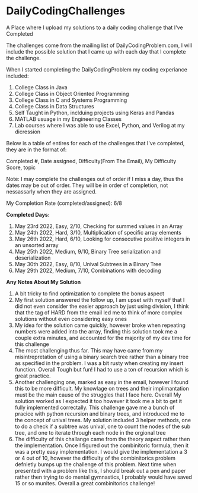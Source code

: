 # DailyCodingChallenges
A Place where I upload my solutions to a daily coding challenge that I've Completed

The challenges come from the mailing list of DailyCodingProblem.com, I will include the possible solution that I came up with each day that I complete the challenge.

When I started completing the DailyCodingProblem my coding experiance included:
1. College Class in Java
2. College Class in Object Oriented Programming
3. College Class in C and Systems Programming
4. College Class in Data Structures
5. Self Taught in Python, inclduing projects using Keras and Pandas 
6. MATLAB usuage in my Engineering Classes
7. Lab courses where I was able to use Excel, Python, and Verilog at my dicression

Below is a table of entires for each of the challenges that I've completed, they are in the format of:

Completed #, Date assigned, Difficulty(From The Email), My Difficulty Score, topic

Note: I may complete the challenges out of order if I miss a day, thus the dates may be out of order. 
They will be in order of completion, not nessassarly when they are assigned.

My Completion Rate (completed/assigned):
6/8 

**Completed Days:**
1. May 23rd 2022, Easy, 2/10, Checking for summed values in an Array
2. May 24th 2022, Hard, 3/10, Multiplication of specific array elements
3. May 26th 2022, Hard, 6/10, Looking for consecutive positive integers in an unsorted array
4. May 25th 2022, Medium, 9/10, Binary Tree serialization and deserialization
5. May 30th 2022, Easy, 8/10, Unival Subtrees in a Binary Tree
6. May 29th 2022, Medium, 7/10, Combinations with decoding




**Any Notes About My Solution**
1. A bit tricky to find optimization to complete the bonus aspect
2. My first solution answered the follow up, I am upset with myself that I did not even consider the easier approach by just using division, I think that the tag of HARD from the email led me to think of more complex solutions without even considering easy ones
3. My idea for the solution came quickly, however broke when repeating numbers were added into the array, finding this solution took me a couple extra minutes, and accounted for the majority of my dev time for this challenge
4. The most challenging thus far. This may have came from my misintrepretation of using a binary search tree rather than 
    a binary tree as specified in the problem. I was a bit rusty when creating my insert function. Overall Tough but fun! I had to use a ton of recursion which is great practice.
5. Another challenging one, marked as easy in the email, however I found this to be more difficult. My knowlage on trees and their implimantation must be   the main cause of the struggles that I face here. Overall My solution worked as I expected it too however it took me a bit to get it fully implemented correctally. This challenge gave me a bunch of pracice with python recursion and binary trees, and introduced me to the concept of unival trees. My solution included 3 helper methods, one to do a check if a subtree was unival, one to count the nodes of the sub tree, and one to iterate through each node in the orgional tree
6. The difficulty of this challange came from the theory aspect rather then the implementation. Once I figured out the combinitoric formula, then it was a pretty easy implementation. I would give the implementation a 3 or 4 out of 10, however the difficulty of the combinitorics problem defnietly bumps up the challenge of this problem. Next time when presented with a problem like this, I should break out a pen and paper rather then trying to do mental gymnastics, I probably would have saved 15 or so munites. Overall a great combinitorics challenge!